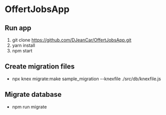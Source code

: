 # OffertJobsApp

## Run app
1. git clone https://github.com/DJeanCar/OffertJobsApp.git
2. yarn install
3. npm start

## Create migration files
- npx knex migrate:make sample_migration --knexfile ./src/db/knexfile.js

## Migrate database
- npm run migrate
